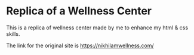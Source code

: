 # Replica of a Wellness Center 

This is a replica of wellness center made by me to enhance my html & css skills.

The link for the original site is https://nikhilamwellness.com/


